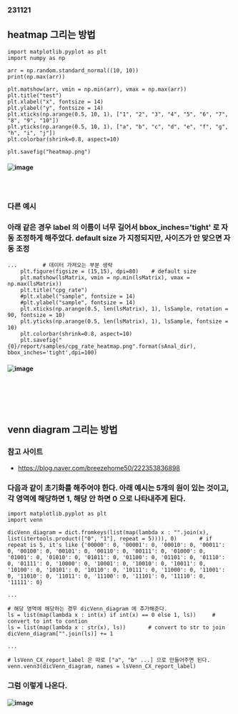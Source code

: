 ### 231121
## heatmap 그리는 방법
```
import matplotlib.pyplot as plt
import numpy as np

arr = np.random.standard_normal((10, 10))
print(np.max(arr))

plt.matshow(arr, vmin = np.min(arr), vmax = np.max(arr))
plt.title("test")
plt.xlabel("x", fontsize = 14)
plt.ylabel("y", fontsize = 14)
plt.xticks(np.arange(0.5, 10, 1), ["1", "2", "3", "4", "5", "6", "7", "8", "9", "10"])
plt.yticks(np.arange(0.5, 10, 1), ["a", "b", "c", "d", "e", "f", "g", "h", "i", "j"])
plt.colorbar(shrink=0.8, aspect=10)

plt.savefig("heatmap.png")
```
#### ![image](https://github.com/Shin-jongwhan/python_matplotlib/assets/62974484/4b01d802-2f4b-4bfb-bf12-8c77ba538658)
### <br/>

### 다른 예시
### 아래 같은 경우 label 의 이름이 너무 길어서 bbox_inches='tight' 로 자동 조정하게 해주었다. default size 가 지정되지만, 사이즈가 안 맞으면 자동 조정
```
...        # 데이터 가져오는 부분 생략
    plt.figure(figsize = (15,15), dpi=80)    # default size
    plt.matshow(lsMatrix, vmin = np.min(lsMatrix), vmax = np.max(lsMatrix))
    plt.title("cpg_rate")
    #plt.xlabel("sample", fontsize = 14)
    #plt.ylabel("sample", fontsize = 14)
    plt.xticks(np.arange(0.5, len(lsMatrix), 1), lsSample, rotation = 90, fontsize = 10)
    plt.yticks(np.arange(0.5, len(lsMatrix), 1), lsSample, fontsize = 10)
    plt.colorbar(shrink=0.8, aspect=10)
    plt.savefig("{0}/report/samples/cpg_rate_heatmap.png".format(sAnal_dir), bbox_inches='tight',dpi=100)
```
#### ![image](https://github.com/Shin-jongwhan/python_matplotlib/assets/62974484/021f36e3-0e5f-45f8-b746-179c1be69022)
### <br/><br/><br/>

## venn diagram 그리는 방법
### 참고 사이트
- https://blog.naver.com/breezehome50/222353836898
### 다음과 같이 초기화를 해주어야 한다. 아래 예시는 5개의 원이 있는 것이고, 각 영역에 해당하면 1, 해당 안 하면 0 으로 나타내주게 된다.
```
import matplotlib.pyplot as plt
import venn

dicVenn_diagram = dict.fromkeys(list(map(lambda x : "".join(x), list(itertools.product(["0", "1"], repeat = 5)))), 0)       # if repeat is 5, it's like {'00000': 0, '00001': 0, '00010': 0, '00011': 0, '00100': 0, '00101': 0, '00110': 0, '00111': 0, '01000': 0, '01001': 0, '01010': 0, '01011': 0, '01100': 0, '01101': 0, '01110': 0, '01111': 0, '10000': 0, '10001': 0, '10010': 0, '10011': 0, '10100': 0, '10101': 0, '10110': 0, '10111': 0, '11000': 0, '11001': 0, '11010': 0, '11011': 0, '11100': 0, '11101': 0, '11110': 0, '11111': 0}

...

# 해당 영역에 해당하는 경우 dicVenn_diagram 에 추가해준다.
ls = list(map(lambda x : int(x) if int(x) == 0 else 1, ls))     # convert to int to contion
ls = list(map(lambda x : str(x), ls))       # convert to str to join
dicVenn_diagram["".join(ls)] += 1

...

# lsVenn_CX_report_label 은 따로 ["a", "b" ...] 으로 만들어주면 된다.
venn.venn3(dicVenn_diagram, names = lsVenn_CX_report_label)
```
### 그럼 이렇게 나온다.
#### ![image](https://github.com/Shin-jongwhan/python_matplotlib/assets/62974484/8983e44b-7ac1-4a65-97f2-080f2259a483)
